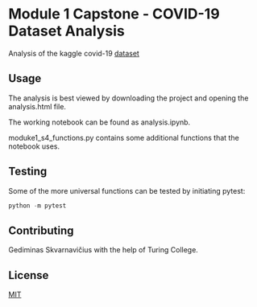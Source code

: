 # Module 1 Capstone - COVID-19 Dataset Analysis

Analysis of the kaggle covid-19 [dataset](https://www.kaggle.com/kimjihoo/coronavirusdataset/)

## Usage

The analysis is best viewed by downloading the project and opening the analysis.html file.

The working notebook can be found as analysis.ipynb.

moduke1_s4_functions.py contains some additional functions that the notebook uses.

## Testing
Some of the more universal functions can be tested by initiating pytest:

```python
python -m pytest
```

## Contributing

Gediminas Skvarnavičius with the help of Turing College.

## License

[MIT](https://choosealicense.com/licenses/mit/)